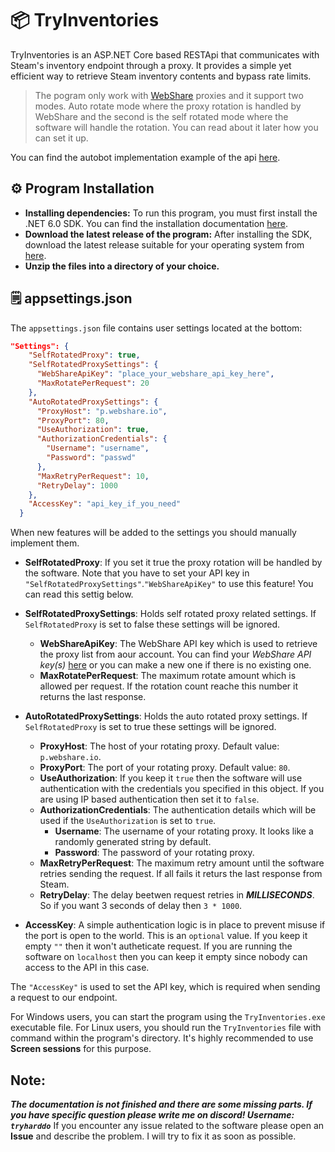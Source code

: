 # 📦 TryInventories
TryInventories is an ASP.NET Core based RESTApi that communicates with Steam's inventory endpoint through a proxy. It provides a simple yet efficient way to retrieve Steam inventory contents and bypass rate limits.
> The pogram only work with [WebShare](https://www.webshare.io/?referral_code=tet73fy7n7vb) proxies and it support two modes. Auto rotate mode where the proxy rotation is handled by WebShare and the second is the self rotated mode
where the software will handle the rotation. You can read about it later how you can set it up.

You can find the autobot implementation example of the api [here](https://github.com/TryHardDo/tf2autobot/tree/try-inventories).

## ⚙️ Program Installation
- **Installing dependencies:** To run this program, you must first install the .NET 6.0 SDK. You can find the installation documentation [here](https://learn.microsoft.com/en-us/dotnet/core/install/).
- **Download the latest release of the program:** After installing the SDK, download the latest release suitable for your operating system from [here](https://github.com/TryHardDo/TryInventories/releases).
- **Unzip the files into a directory of your choice.**

## 🗒️ appsettings.json
The `appsettings.json` file contains user settings located at the bottom:
```json
"Settings": {
    "SelfRotatedProxy": true,
    "SelfRotatedProxySettings": {
      "WebShareApiKey": "place_your_webshare_api_key_here",
      "MaxRotatePerRequest": 20
    },
    "AutoRotatedProxySettings": {
      "ProxyHost": "p.webshare.io",
      "ProxyPort": 80,
      "UseAuthorization": true,
      "AuthorizationCredentials": {
        "Username": "username",
        "Password": "passwd"
      },
      "MaxRetryPerRequest": 10,
      "RetryDelay": 1000
    },
    "AccessKey": "api_key_if_you_need"
  }
```

When new features will be added to the settings you should manually implement them.

- __SelfRotatedProxy__:
If you set it true the proxy rotation will be handled by the software.
Note that you have to set your API key in `"SelfRotatedProxySettings"`.`"WebShareApiKey"` to use this feature! You can read this settig below.

- __SelfRotatedProxySettings__:
Holds self rotated proxy related settings. If `SelfRotatedProxy` is set to false these settings will be ignored.
    - __WebShareApiKey__: The WebShare API key which is used to retrieve the proxy list from aour account. You can find your _WebShare API key(s)_ [here](https://proxy2.webshare.io/userapi/keys) or you can make a new one if there is no existing one.
    - __MaxRotatePerRequest__: The maximum rotate amount which is allowed per request. If the rotation count reache this number it returns the last response.

- __AutoRotatedProxySettings__: Holds the auto rotated proxy settings. If `SelfRotatedProxy` is set to true these settings will be ignored.
    - __ProxyHost__: The host of your rotating proxy. Default value: `p.webshare.io`.
    - __ProxyPort__: The port of your rotating proxy. Default value: `80`.
    - __UseAuthorization__: If you keep it `true` then the software will use authentication with the credentials you specified in this object. If you are using IP based authentication then set it to `false`.
    - __AuthorizationCredentials__: The authentication details which will be used if the `UseAuthorization` is set to `true`.
        - __Username__: The username of your rotating proxy. It looks like a randomly generated string by default.
        - __Password__: The password of your rotating proxy.
    - __MaxRetryPerRequest__: The maximum retry amount until the software retries sending the request. If all fails it returs the last response from Steam.
    - __RetryDelay__: The delay beetwen request retries in ___MILLISECONDS___. So if you want 3 seconds of delay then `3 * 1000`.

- __AccessKey__: A simple authentication logic is in place to prevent misuse if the port is open to the world. This is an `optional` value. If you keep it empty `""` then it won't autheticate request. If you are running the software on `localhost` then you can keep it empty since nobody can access to the API in this case.

 The `"AccessKey"` is used to set the API key, which is required when sending a request to our endpoint.

For Windows users, you can start the program using the `TryInventories.exe` executable file. For Linux users, you should run the `TryInventories` file with command within the program's directory. It's highly recommended to use **Screen sessions** for this purpose.

## Note:
___The documentation is not finished and there are some missing parts. If you have specific question please write me on discord! Username: `tryharddo`___
If you encounter any issue related to the software please open an **Issue** and describe the problem. I will try to fix it as soon as possible.
